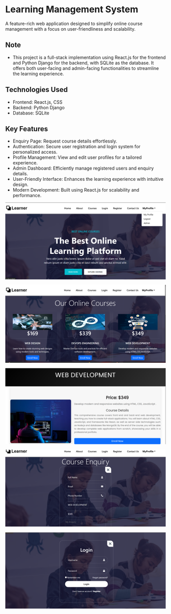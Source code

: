 # Learning Management System
 A feature-rich web application designed to simplify online course management with a focus on user-friendliness and scalability.

## Note
- This project is a full-stack implementation using React.js for the frontend and Python Django for the backend, with SQLite as the database. It offers both user-facing and admin-facing functionalities to streamline the learning experience.

## Technologies Used
- Frontend: React.js, CSS
- Backend: Python Django
- Database: SQLite

## Key Features
- Enquiry Page: Request course details effortlessly.
- Authentication: Secure user registration and login system for personalized access.
- Profile Management: View and edit user profiles for a tailored experience.
- Admin Dashboard: Efficiently manage registered users and enquiry details.
- User-Friendly Interface: Enhances the learning experience with intuitive design.
- Modern Development: Built using React.js for scalability and performance.

![Homepage](https://github.com/RameesParambil/Learner/blob/1c8ff1d0a19cb2d1d4d46fee075b8ea76e4866d2/Screenshot%202024-12-14%20002352.png)

![Courses](https://github.com/RameesParambil/Learner/blob/5c3f2f7d2a92804e6217ff6cce8dff32277fd3c0/Screenshot%202024-12-14%20001955.png)

![course details](https://github.com/RameesParambil/Learner/blob/7810a271184a0e1131d04ab75e7468a6ed036589/Screenshot%202024-12-14%20002034.png)

![course enquiry](https://github.com/RameesParambil/Learner/blob/6c84e09e5e1d06918973a10bbd993a04bea9f712/Screenshot%202024-12-14%20002103.png)

![Login](https://github.com/RameesParambil/Learner/blob/a9c69036600b01ab4d64fe829b7061374ab6a966/Screenshot%202024-12-14%20002123.png)

